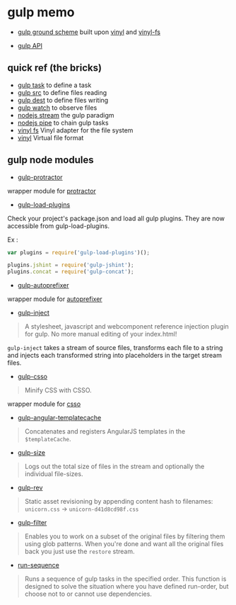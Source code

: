 # gulp memo

- [gulp ground scheme](https://medium.com/@contrahacks/gulp-3828e8126466#.add1bndgp)
built upon [vinyl](https://github.com/gulpjs/vinyl) and [vinyl-fs](https://github.com/gulpjs/vinyl-fs)

- [gulp API](https://github.com/gulpjs/gulp/blob/master/docs/API.md)

## quick ref (the bricks)

- [gulp task](https://github.com/gulpjs/gulp/blob/master/docs/API.md#gulptaskname-deps-fn) to define a task
- [gulp src](https://github.com/gulpjs/gulp/blob/master/docs/API.md#gulpsrcglobs-options) to define files reading
- [gulp dest](https://github.com/gulpjs/gulp/blob/master/docs/API.md#gulpdestpath-options) to define files writing
- [gulp watch](https://github.com/gulpjs/gulp/blob/master/docs/API.md#gulpwatchglob--opts-tasks-or-gulpwatchglob--opts-cb) to observe files
- [nodejs stream](https://nodejs.org/api/stream.html) the gulp paradigm
- [nodejs pipe](https://nodejs.org/api/stream.html#stream_readable_pipe_destination_options) to chain gulp tasks
- [vinyl fs](https://github.com/gulpjs/vinyl-fs) Vinyl adapter for the file system
- [vinyl](https://github.com/gulpjs/vinyl) Virtual file format

## gulp node modules

- [gulp-protractor](https://github.com/mllrsohn/gulp-protractor)

wrapper module for [protractor](https://github.com/angular/protractor)

- [gulp-load-plugins](https://github.com/jackfranklin/gulp-load-plugins)

Check your project's package.json and load all gulp plugins. They are now accessible from gulp-load-plugins.

Ex : 
```javascript
var plugins = require('gulp-load-plugins')();

plugins.jshint = require('gulp-jshint');
plugins.concat = require('gulp-concat');
```

- [gulp-autoprefixer](https://github.com/sindresorhus/gulp-autoprefixer)

wrapper module for [autoprefixer](https://github.com/postcss/autoprefixer)

- [gulp-inject](https://github.com/klei/gulp-inject)

> A stylesheet, javascript and webcomponent reference injection plugin for gulp. No more manual editing of your index.html!

`gulp-inject` takes a stream of source files, transforms each file to a string and injects each transformed string into placeholders in the target stream files.

- [gulp-csso](https://github.com/ben-eb/gulp-csso)

> Minify CSS with CSSO.

wrapper module for [csso](https://www.npmjs.com/package/csso)

- [gulp-angular-templatecache](https://github.com/miickel/gulp-angular-templatecache)

> Concatenates and registers AngularJS templates in the `$templateCache`.

- [gulp-size](https://www.npmjs.com/package/gulp-size)

> Logs out the total size of files in the stream and optionally the individual file-sizes.

- [gulp-rev](https://www.npmjs.com/package/gulp-rev)

> Static asset revisioning by appending content hash to filenames: `unicorn.css` → `unicorn-d41d8cd98f.css` 

- [gulp-filter](https://www.npmjs.com/package/gulp-filter)

> Enables you to work on a subset of the original files by filtering them using glob patterns. When you're done and want all the original files back you just use the `restore` stream.

- [run-sequence](https://www.npmjs.com/package/run-sequence)

> Runs a sequence of gulp tasks in the specified order. This function is designed to solve the situation where you have defined run-order, but choose not to or cannot use dependencies.
